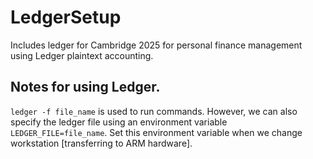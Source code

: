 # LedgerSetup
Includes ledger for Cambridge 2025 for personal finance management using Ledger plaintext accounting.

## Notes for using Ledger.

`ledger -f file_name` is used to run commands. However, we can also specify the ledger file using an environment variable  `LEDGER_FILE=file_name`. Set this environment variable when we change workstation \[transferring to ARM hardware\].

